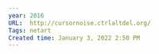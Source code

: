 ```yaml
---
year: 2016
URL:  http://cursornoise.ctrlaltdel.org/ 
Tags: netart
Created time: January 3, 2022 2:50 PM
---
```

